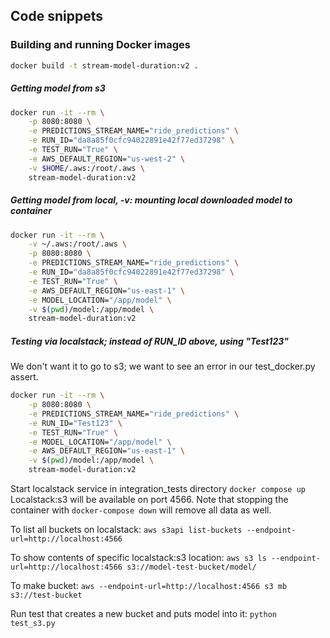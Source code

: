 ## Code snippets

### Building and running Docker images

```bash
docker build -t stream-model-duration:v2 .
```

##### Getting model from s3
```bash
docker run -it --rm \
    -p 8080:8080 \
    -e PREDICTIONS_STREAM_NAME="ride_predictions" \
    -e RUN_ID="da8a85f0cfc94022891e42f77ed37298" \
    -e TEST_RUN="True" \
    -e AWS_DEFAULT_REGION="us-west-2" \
    -v $HOME/.aws:/root/.aws \
    stream-model-duration:v2
```

##### Getting model from local, -v: mounting local downloaded model to container
```bash
docker run -it --rm \
    -v ~/.aws:/root/.aws \
    -p 8080:8080 \
    -e PREDICTIONS_STREAM_NAME="ride_predictions" \
    -e RUN_ID="da8a85f0cfc94022891e42f77ed37298" \
    -e TEST_RUN="True" \
    -e AWS_DEFAULT_REGION="us-east-1" \
    -e MODEL_LOCATION="/app/model" \
    -v $(pwd)/model:/app/model \
    stream-model-duration:v2
```

##### Testing via localstack; instead of RUN_ID above, using "Test123"
We don't want it to go to s3; we want to see an error in our test_docker.py assert.
```bash
docker run -it --rm \
    -p 8080:8080 \
    -e PREDICTIONS_STREAM_NAME="ride_predictions" \
    -e RUN_ID="Test123" \
    -e TEST_RUN="True" \
    -e MODEL_LOCATION="/app/model" \
    -e AWS_DEFAULT_REGION="us-east-1" \
    -v $(pwd)/model:/app/model \
    stream-model-duration:v2
```

Start localstack service in integration_tests directory
`docker compose up`
Localstack:s3 will be available on port 4566. Note that stopping the container with `docker-compose down` will remove all data as well.

To list all buckets on localstack:
`aws s3api list-buckets --endpoint-url=http://localhost:4566`

To show contents of specific localstack:s3 location:
`aws s3 ls --endpoint-url=http://localhost:4566 s3://model-test-bucket/model/`

To make bucket:
`aws --endpoint-url=http://localhost:4566 s3 mb s3://test-bucket`

Run test that creates a new bucket and puts model into it:
`python test_s3.py`
